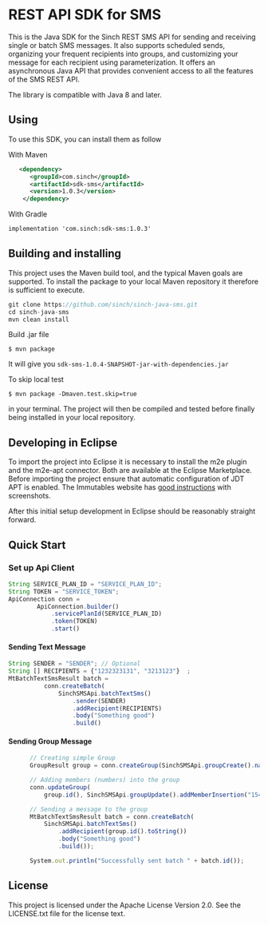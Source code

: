 # REST API SDK for SMS

This is the Java SDK for the Sinch REST SMS API for sending and receiving single or batch SMS messages. It also
supports scheduled sends, organizing your frequent recipients into
groups, and customizing your message for each recipient using
parameterization. It offers an asynchronous Java API that provides
convenient access to all the features of the SMS REST API.

The library is compatible with Java 8 and later.

## Using

To use this SDK, you can install them as follow

With Maven
```xml
   <dependency>
      <groupId>com.sinch</groupId>
      <artifactId>sdk-sms</artifactId>
      <version>1.0.3</version>
    </dependency>
```

With Gradle 
```xml
implementation 'com.sinch:sdk-sms:1.0.3'
```

## Building and installing

This project uses the Maven build tool, and the typical Maven goals are
supported. To install the package to your local Maven repository it
therefore is sufficient to execute.

```javascript
git clone https://github.com/sinch/sinch-java-sms.git
cd sinch-java-sms    
mvn clean install
```

Build .jar file 

    $ mvn package

It will give you `sdk-sms-1.0.4-SNAPSHOT-jar-with-dependencies.jar`

To skip local test 
    
    $ mvn package -Dmaven.test.skip=true

in your terminal. The project will then be compiled and tested before
finally being installed in your local repository.

## Developing in Eclipse

To import the project into Eclipse it is necessary to install the m2e
plugin and the m2e-apt connector. Both are available at the Eclipse
Marketplace. Before importing the project ensure that automatic
configuration of JDT APT is enabled. The Immutables website has
[good instructions](https://immutables.github.io/apt.html#eclipse)
with screenshots.

After this initial setup development in Eclipse should be reasonably
straight forward.

## Quick Start

### Set up Api Client
```javascript
String SERVICE_PLAN_ID = "SERVICE_PLAN_ID";
String TOKEN = "SERVICE_TOKEN";
ApiConnection conn =
        ApiConnection.builder()
            .servicePlanId(SERVICE_PLAN_ID)
            .token(TOKEN)
            .start()
```

#### Sending Text Message
```javascript
String SENDER = "SENDER"; // Optional
String [] RECIPIENTS = {"1232323131", "3213123"}  ;
MtBatchTextSmsResult batch =
          conn.createBatch(
              SinchSMSApi.batchTextSms()
                  .sender(SENDER)
                  .addRecipient(RECIPIENTS)
                  .body("Something good")
                  .build()
```
#### Sending Group Message
```javascript
      // Creating simple Group
      GroupResult group = conn.createGroup(SinchSMSApi.groupCreate().name("Subscriber").build());

      // Adding members (numbers) into the group
      conn.updateGroup(
          group.id(), SinchSMSApi.groupUpdate().addMemberInsertion("15418888", "323232").build());

      // Sending a message to the group
      MtBatchTextSmsResult batch = conn.createBatch(
          SinchSMSApi.batchTextSms()
              .addRecipient(group.id().toString())
              .body("Something good")
              .build());

      System.out.println("Successfully sent batch " + batch.id());
```

## License

This project is licensed under the Apache License Version 2.0. See the
LICENSE.txt file for the license text.
